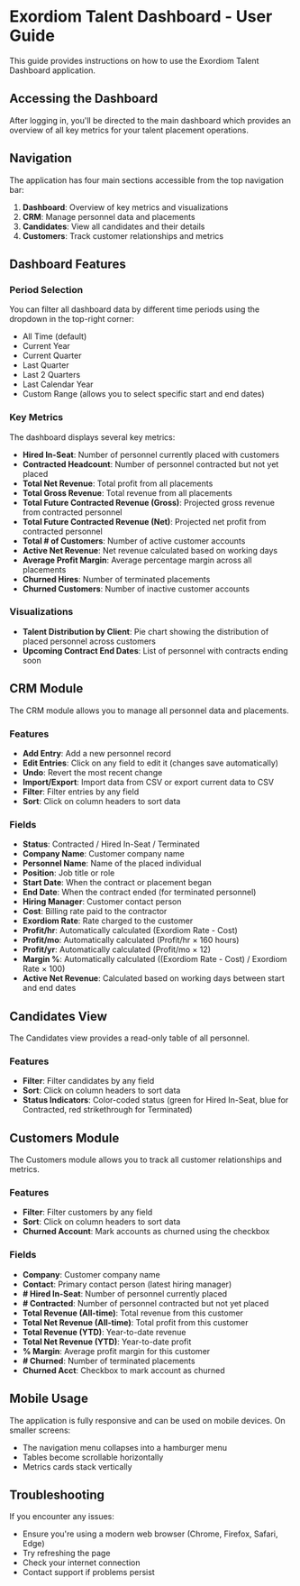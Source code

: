 # Exordiom Talent Dashboard - User Guide

This guide provides instructions on how to use the Exordiom Talent Dashboard application.

## Accessing the Dashboard

After logging in, you'll be directed to the main dashboard which provides an overview of all key metrics for your talent placement operations.

## Navigation

The application has four main sections accessible from the top navigation bar:

1. **Dashboard**: Overview of key metrics and visualizations
2. **CRM**: Manage personnel data and placements
3. **Candidates**: View all candidates and their details
4. **Customers**: Track customer relationships and metrics

## Dashboard Features

### Period Selection

You can filter all dashboard data by different time periods using the dropdown in the top-right corner:

- All Time (default)
- Current Year
- Current Quarter
- Last Quarter
- Last 2 Quarters
- Last Calendar Year
- Custom Range (allows you to select specific start and end dates)

### Key Metrics

The dashboard displays several key metrics:

- **Hired In-Seat**: Number of personnel currently placed with customers
- **Contracted Headcount**: Number of personnel contracted but not yet placed
- **Total Net Revenue**: Total profit from all placements
- **Total Gross Revenue**: Total revenue from all placements
- **Total Future Contracted Revenue (Gross)**: Projected gross revenue from contracted personnel
- **Total Future Contracted Revenue (Net)**: Projected net profit from contracted personnel
- **Total # of Customers**: Number of active customer accounts
- **Active Net Revenue**: Net revenue calculated based on working days
- **Average Profit Margin**: Average percentage margin across all placements
- **Churned Hires**: Number of terminated placements
- **Churned Customers**: Number of inactive customer accounts

### Visualizations

- **Talent Distribution by Client**: Pie chart showing the distribution of placed personnel across customers
- **Upcoming Contract End Dates**: List of personnel with contracts ending soon

## CRM Module

The CRM module allows you to manage all personnel data and placements.

### Features

- **Add Entry**: Add a new personnel record
- **Edit Entries**: Click on any field to edit it (changes save automatically)
- **Undo**: Revert the most recent change
- **Import/Export**: Import data from CSV or export current data to CSV
- **Filter**: Filter entries by any field
- **Sort**: Click on column headers to sort data

### Fields

- **Status**: Contracted / Hired In-Seat / Terminated
- **Company Name**: Customer company name
- **Personnel Name**: Name of the placed individual
- **Position**: Job title or role
- **Start Date**: When the contract or placement began
- **End Date**: When the contract ended (for terminated personnel)
- **Hiring Manager**: Customer contact person
- **Cost**: Billing rate paid to the contractor
- **Exordiom Rate**: Rate charged to the customer
- **Profit/hr**: Automatically calculated (Exordiom Rate - Cost)
- **Profit/mo**: Automatically calculated (Profit/hr × 160 hours)
- **Profit/yr**: Automatically calculated (Profit/mo × 12)
- **Margin %**: Automatically calculated ((Exordiom Rate - Cost) / Exordiom Rate × 100)
- **Active Net Revenue**: Calculated based on working days between start and end dates

## Candidates View

The Candidates view provides a read-only table of all personnel.

### Features

- **Filter**: Filter candidates by any field
- **Sort**: Click on column headers to sort data
- **Status Indicators**: Color-coded status (green for Hired In-Seat, blue for Contracted, red strikethrough for Terminated)

## Customers Module

The Customers module allows you to track all customer relationships and metrics.

### Features

- **Filter**: Filter customers by any field
- **Sort**: Click on column headers to sort data
- **Churned Account**: Mark accounts as churned using the checkbox

### Fields

- **Company**: Customer company name
- **Contact**: Primary contact person (latest hiring manager)
- **# Hired In-Seat**: Number of personnel currently placed
- **# Contracted**: Number of personnel contracted but not yet placed
- **Total Revenue (All-time)**: Total revenue from this customer
- **Total Net Revenue (All-time)**: Total profit from this customer
- **Total Revenue (YTD)**: Year-to-date revenue
- **Total Net Revenue (YTD)**: Year-to-date profit
- **% Margin**: Average profit margin for this customer
- **# Churned**: Number of terminated placements
- **Churned Acct**: Checkbox to mark account as churned

## Mobile Usage

The application is fully responsive and can be used on mobile devices. On smaller screens:

- The navigation menu collapses into a hamburger menu
- Tables become scrollable horizontally
- Metrics cards stack vertically

## Troubleshooting

If you encounter any issues:

- Ensure you're using a modern web browser (Chrome, Firefox, Safari, Edge)
- Try refreshing the page
- Check your internet connection
- Contact support if problems persist
